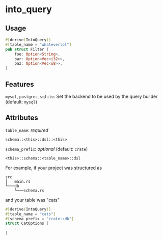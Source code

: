 
# into_query

## Usage

```rust
#[derive(IntoQuery)]
#[table_name = "whateverlol"]
pub struct Filter {
    foo: Option<String>,
    bar: Option<Vec<i32>>,
    baz: Option<Vec<u8>>,
}
```

## Features

`mysql`, `postgres`, `sqlite`: Set the backend to be used by the query builder
(default: `mysql`)

## Attributes
`table_name`: *required*
```
schema::<this>::dsl::<this>
```
`schema_prefix`: *optional* (default: `crate`)
```
<this>::schema::<table_name>::dsl
```
For example, if your project was structured as
```
src
│   main.rs
└───db
    └───schema.rs
```
and your table was "cats"
```rust
#[derive(IntoQuery)]
#[table_name = "cats"]
#[schema_prefix = "crate::db"]
struct CatOptions {
    ..
}
